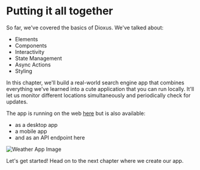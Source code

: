 # Putting it all together

So far, we've covered the basics of Dioxus. We've talked about:

- Elements
- Components
- Interactivity
- State Management
- Async Actions
- Styling

In this chapter, we'll build a real-world search engine app that combines everything we've learned into a cute application that you can run locally. It'll let us monitor different locations simultaneously and periodically check for updates.

The app is running on the web [here]() but is also available:

- as a desktop app
- a mobile app
- and as an API endpoint here

![Weather App Image](/static/weather_app.png)


Let's get started! Head on to the next chapter where we create our app.
